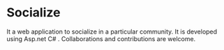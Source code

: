 # Socialize
It a web application to socialize in a particular community. It is developed using Asp.net C# . Collaborations and contributions are welcome.
